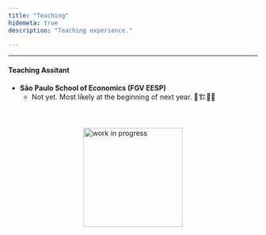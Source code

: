 ```yaml
---
title: "Teaching"
hidemeta: true
description: "Teaching experience."

---
```


---

#### Teaching Assitant
- **São Paulo School of Economics (FGV EESP)**
  - Not yet. Most likely at the beginning of next year. 🚧🏗️👷‍♂️

<br><br>
<img src="/wip.png" 
        alt="work in progress" 
        width="200" 
        height="200" 
        style="display: block; margin: 0 auto" />
